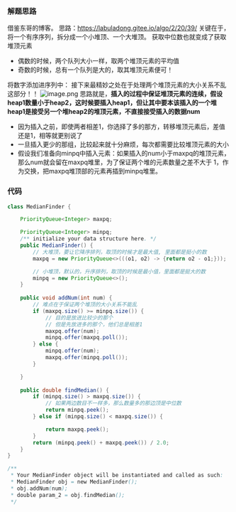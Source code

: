### 解题思路
借鉴东哥的博客。
思路：https://labuladong.gitee.io/algo/2/20/39/
关键在于，将一个有序序列，拆分成一个小堆顶、一个大堆顶。
获取中位数也就变成了获取堆顶元素
- 偶数的时候，两个队列大小一样，取两个堆顶元素的平均值
- 奇数的时候，总有一个队列是大的，取其堆顶元素便可！


将数字添加进序列中：
接下来最精妙之处在于处理两个堆顶元素的大小关系不乱这部分！！
![image.png](https://pic.leetcode-cn.com/1628751282-OcAZmt-image.png)
思路就是，**插入的过程中保证堆顶元素的连续，假设heap1数量小于heap2，这时候要插入heap1，但让其中要本该插入的一个堆heap1是接受另一个堆heap2的堆顶元素，不直接接受插入的数据num**
- 因为插入之前，即使两者相差1，你选择了多的那方，转移堆顶元素后，差值还是1，相等就更别说了
- 一旦插入更少的那组，比较起来就十分麻烦，每次都需要比较堆顶元素的大小
- 假设我们准备向minpq中插入元素：如果插入的num小于maxpq的堆顶元素，那么num就会留在maxpq堆里，为了保证两个堆的元素数量之差不大于 1，作为交换，把maxpq堆顶部的元素再插到minpq堆里。


### 代码

```java
class MedianFinder {

    PriorityQueue<Integer> maxpq;

    PriorityQueue<Integer> minpq;
    /** initialize your data structure here. */
    public MedianFinder() {
        // 大堆顶，要让它降序排列，取顶的时候才是最大值, 里面都是挺小的数
        maxpq = new PriorityQueue<>(((o1, o2) -> {return o2 - o1;}));

        // 小堆顶，默认的，升序排列，取顶的时候是最小值，里面都是挺大的数
        minpq = new PriorityQueue<>();
    }
    
    public void addNum(int num) {
        // 难点在于保证两个堆顶的大小关系不能乱
        if (maxpq.size() >= minpq.size()) {
            // 目的是放进比较少的那个
            // 但是先放进多的那个，他们总是相差1
            maxpq.offer(num);
            minpq.offer(maxpq.poll());
        } else {
            minpq.offer(num);
            maxpq.offer(minpq.poll());
        }

    }
    
    public double findMedian() {
        if (minpq.size() > maxpq.size()) {
            // 如果两边数目不一样多，那么数量多的那边顶是中位数
            return minpq.peek();
        } else if (minpq.size() < maxpq.size()) {

            return maxpq.peek();
        }
        return (minpq.peek() + maxpq.peek()) / 2.0;
    }
}

/**
 * Your MedianFinder object will be instantiated and called as such:
 * MedianFinder obj = new MedianFinder();
 * obj.addNum(num);
 * double param_2 = obj.findMedian();
 */
```
